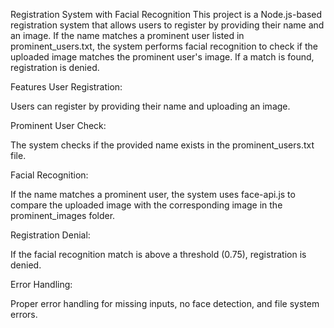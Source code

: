 Registration System with Facial Recognition
This project is a Node.js-based registration system that allows users to register by providing their name and an image. If the name matches a prominent user listed in prominent_users.txt, the system performs facial recognition to check if the uploaded image matches the prominent user's image. If a match is found, registration is denied.

Features
User Registration:

Users can register by providing their name and uploading an image.

Prominent User Check:

The system checks if the provided name exists in the prominent_users.txt file.

Facial Recognition:

If the name matches a prominent user, the system uses face-api.js to compare the uploaded image with the corresponding image in the prominent_images folder.

Registration Denial:

If the facial recognition match is above a threshold (0.75), registration is denied.

Error Handling:

Proper error handling for missing inputs, no face detection, and file system errors.
